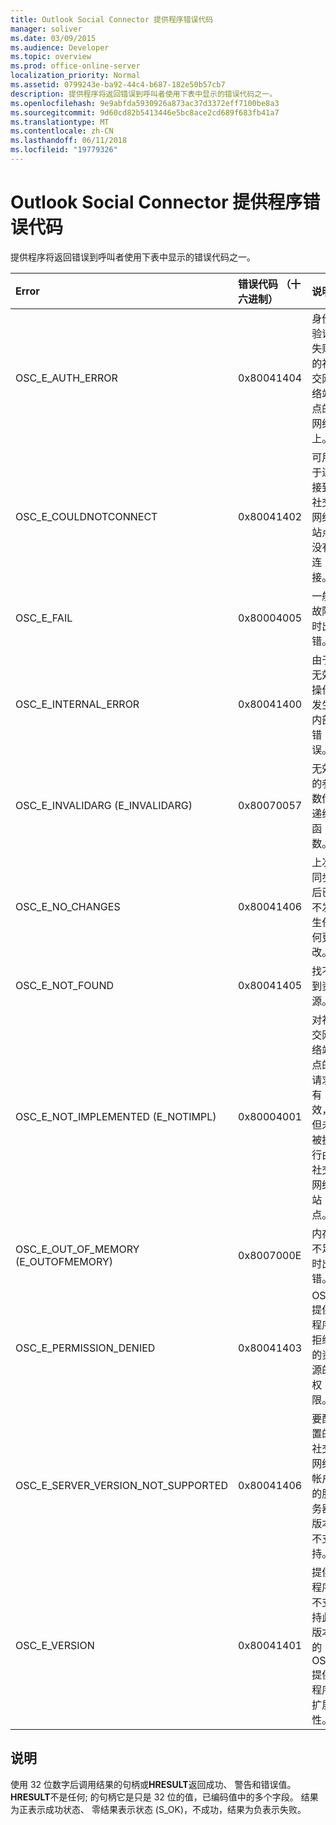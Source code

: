 ```yaml
---
title: Outlook Social Connector 提供程序错误代码
manager: soliver
ms.date: 03/09/2015
ms.audience: Developer
ms.topic: overview
ms.prod: office-online-server
localization_priority: Normal
ms.assetid: 0799243e-ba92-44c4-b687-182e50b57cb7
description: 提供程序将返回错误到呼叫者使用下表中显示的错误代码之一。
ms.openlocfilehash: 9e9abfda5930926a873ac37d3372eff7100be8a3
ms.sourcegitcommit: 9d60cd82b5413446e5bc8ace2cd689f683fb41a7
ms.translationtype: MT
ms.contentlocale: zh-CN
ms.lasthandoff: 06/11/2018
ms.locfileid: "19779326"
---
```

# <a name="outlook-social-connector-provider-error-codes"></a>Outlook Social Connector 提供程序错误代码

提供程序将返回错误到呼叫者使用下表中显示的错误代码之一。 
  
|**Error**|**错误代码 （十六进制）**|**说明**|
|:-----|:-----|:-----|
|OSC_E_AUTH_ERROR  <br/> |0x80041404  <br/> |身份验证失败的社交网络站点的网络上。  <br/> |
|OSC_E_COULDNOTCONNECT  <br/> |0x80041402  <br/> |可用于连接到社交网络站点没有连接。  <br/> |
|OSC_E_FAIL  <br/> |0x80004005  <br/> |一般故障时出错。  <br/> |
|OSC_E_INTERNAL_ERROR  <br/> |0x80041400  <br/> |由于无效操作发生内部错误。  <br/> |
|OSC_E_INVALIDARG (E_INVALIDARG)  <br/> |0x80070057  <br/> |无效的参数传递给函数。  <br/> |
|OSC_E_NO_CHANGES  <br/> |0x80041406  <br/> |上次同步后已不发生任何更改。  <br/> |
|OSC_E_NOT_FOUND  <br/> |0x80041405  <br/> |找不到资源。  <br/> |
|OSC_E_NOT_IMPLEMENTED (E_NOTIMPL)  <br/> |0x80004001  <br/> |对社交网络站点的请求有效，但未被执行由社交网络站点。  <br/> |
|OSC_E_OUT_OF_MEMORY (E_OUTOFMEMORY)  <br/> |0x8007000E  <br/> |内存不足时出错。  <br/> |
|OSC_E_PERMISSION_DENIED  <br/> |0x80041403  <br/> |OSC 提供程序拒绝的资源的权限。  <br/> |
|OSC_E_SERVER_VERSION_NOT_SUPPORTED  <br/> |0x80041406  <br/> |要配置的社交网络帐户的服务器版本不支持。  <br/> |
|OSC_E_VERSION  <br/> |0x80041401  <br/> |提供程序不支持此版本的 OSC 提供程序扩展性。  <br/> |
   
## <a name="remarks"></a>说明

使用 32 位数字后调用结果的句柄或**HRESULT**返回成功、 警告和错误值。 **HRESULT**不是任何; 的句柄它是只是 32 位的值，已编码值中的多个字段。 结果为正表示成功状态、 零结果表示状态 (S_OK)，不成功，结果为负表示失败。 
  

